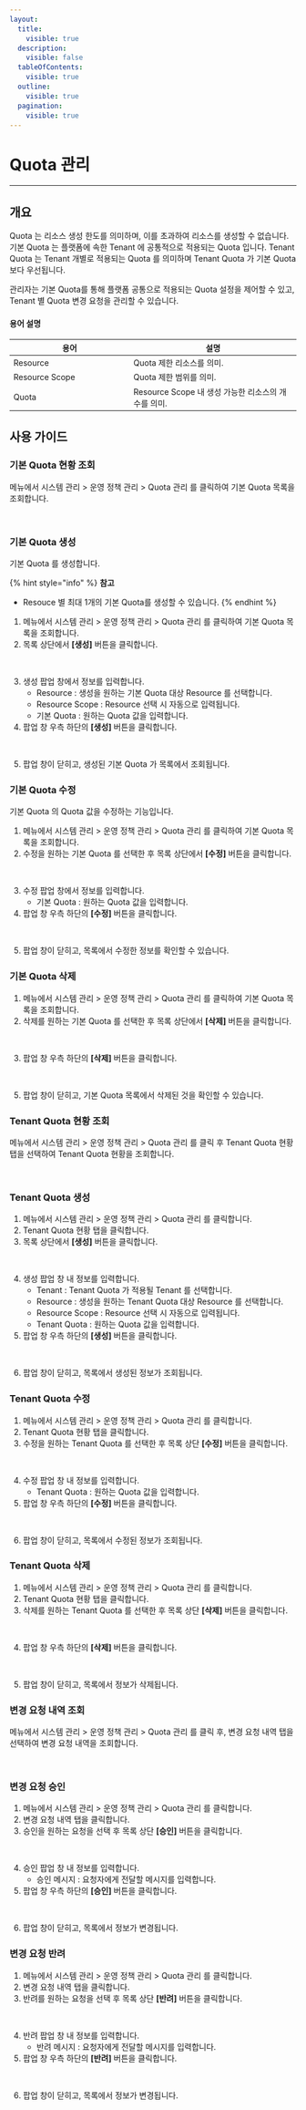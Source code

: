 ```yaml
---
layout:
  title:
    visible: true
  description:
    visible: false
  tableOfContents:
    visible: true
  outline:
    visible: true
  pagination:
    visible: true
---
```


# Quota 관리

***

## 개요

Quota 는 리소스 생성 한도를 의미하며, 이를 초과하여 리소스를 생성할 수 없습니다. 기본 Quota 는 플랫폼에 속한 Tenant 에 공통적으로 적용되는 Quota 입니다. Tenant Quota 는 Tenant 개별로 적용되는 Quota 를 의미하며 Tenant Quota 가 기본 Quota 보다 우선됩니다.

관리자는 기본 Quota를 통해 플랫폼 공통으로 적용되는 Quota 설정을 제어할 수 있고, Tenant 별 Quota 변경 요청을 관리할 수 있습니다.

#### 용어 설명

<table><thead><tr><th width="196.78411910669973">용어</th><th>설명</th></tr></thead><tbody><tr><td>Resource</td><td>Quota 제한 리소스를 의미.</td></tr><tr><td>Resource Scope</td><td>Quota 제한 범위를 의미.</td></tr><tr><td>Quota</td><td> Resource Scope 내 생성 가능한 리소스의 개수를 의미.</td></tr></tbody></table>



## 사용 가이드

### 기본 Quota 현황 조회

메뉴에서 시스템 관리 > 운영 정책 관리 > Quota 관리 를 클릭하여 기본 Quota 목록을 조회합니다.

<figure><img src="../../.gitbook/assets/스크린샷 2024-02-05 오후 5.55.53.png" alt=""><figcaption></figcaption></figure>

### 기본 Quota 생성

기본 Quota 를 생성합니다.

{% hint style="info" %}
**참고**

* Resouce 별 최대 1개의 기본 Quota를 생성할 수 있습니다.
{% endhint %}

1. 메뉴에서 시스템 관리 > 운영 정책 관리 > Quota 관리 를 클릭하여 기본 Quota 목록을 조회합니다.
2. 목록 상단에서 **\[생성]** 버튼을 클릭합니다.

<figure><img src="../../.gitbook/assets/스크린샷 2024-01-31 오후 1.54.02.png" alt=""><figcaption></figcaption></figure>

3. 생성 팝업 창에서 정보를 입력합니다.
   * Resource : 생성을 원하는 기본 Quota 대상 Resource 를 선택합니다.
   * Resource Scope : Resource 선택 시 자동으로 입력됩니다.
   * 기본 Quota : 원하는 Quota 값을 입력합니다.
4. 팝업 창 우측 하단의 **\[생성]** 버튼을 클릭합니다.

<figure><img src="../../.gitbook/assets/스크린샷 2024-01-30 오후 5.47.24.png" alt=""><figcaption></figcaption></figure>

5. 팝업 창이 닫히고, 생성된 기본 Quota 가 목록에서 조회됩니다.

### 기본 Quota 수정

기본 Quota 의 Quota 값을 수정하는 기능입니다.

1. 메뉴에서 시스템 관리 > 운영 정책 관리 > Quota 관리 를 클릭하여 기본 Quota 목록을 조회합니다.
2. 수정을 원하는 기본 Quota 를 선택한 후 목록 상단에서 **\[수정]** 버튼을 클릭합니다.

<figure><img src="../../.gitbook/assets/스크린샷 2024-01-31 오후 1.54.23.png" alt=""><figcaption></figcaption></figure>

3. 수정 팝업 창에서 정보를 입력합니다.
   * 기본 Quota : 원하는 Quota 값을 입력합니다.
4. 팝업 창 우측 하단의 **\[수정]** 버튼을 클릭합니다.

<figure><img src="../../.gitbook/assets/스크린샷 2024-01-30 오후 5.53.19.png" alt=""><figcaption></figcaption></figure>

5. 팝업 창이 닫히고, 목록에서 수정한 정보를 확인할 수 있습니다.

### 기본 Quota 삭제

1. 메뉴에서 시스템 관리 > 운영 정책 관리 > Quota 관리 를 클릭하여 기본 Quota 목록을 조회합니다.
2. 삭제를 원하는 기본 Quota 를 선택한 후 목록 상단에서 **\[삭제]** 버튼을 클릭합니다.

<figure><img src="../../.gitbook/assets/스크린샷 2024-01-31 오후 1.54.40.png" alt=""><figcaption></figcaption></figure>

3. 팝업 창 우측 하단의 **\[삭제]** 버튼을 클릭합니다.

<figure><img src="../../.gitbook/assets/스크린샷 2024-01-30 오후 5.57.49.png" alt=""><figcaption></figcaption></figure>

5. 팝업 창이 닫히고, 기본 Quota 목록에서 삭제된 것을 확인할 수 있습니다.

### Tenant Quota 현황 조회

메뉴에서 시스템 관리 > 운영 정책 관리 > Quota 관리 를 클릭 후 Tenant Quota 현황 탭을 선택하여 Tenant Quota 현황을 조회합니다.

<figure><img src="../../.gitbook/assets/스크린샷 2024-02-05 오후 5.56.07.png" alt=""><figcaption></figcaption></figure>

### Tenant Quota 생성

1. 메뉴에서 시스템 관리 > 운영 정책 관리 > Quota 관리 를 클릭합니다.
2. Tenant Quota 현황 탭을 클릭합니다.
3. 목록 상단에서 **\[생성]** 버튼을 클릭합니다.

<figure><img src="../../.gitbook/assets/스크린샷 2024-01-31 오후 1.55.52.png" alt=""><figcaption></figcaption></figure>

4. 생성 팝업 창 내 정보를 입력합니다.
   * Tenant : Tenant Quota 가 적용될 Tenant 를 선택합니다.
   * Resource : 생성을 원하는 Tenant Quota 대상 Resource 를 선택합니다.
   * Resource Scope : Resource 선택 시 자동으로 입력됩니다.
   * Tenant Quota : 원하는 Quota 값을 입력합니다.
5. 팝업 창 우측 하단의 **\[생성]** 버튼을 클릭합니다.

<figure><img src="../../.gitbook/assets/스크린샷 2024-01-31 오후 1.56.17.png" alt=""><figcaption></figcaption></figure>

6. 팝업 창이 닫히고, 목록에서 생성된 정보가 조회됩니다.

### Tenant Quota 수정

1. 메뉴에서 시스템 관리 > 운영 정책 관리 > Quota 관리 를 클릭합니다.
2. Tenant Quota 현황 탭을 클릭합니다.
3. 수정을 원하는 Tenant Quota 를 선택한 후 목록 상단 **\[수정]** 버튼을 클릭합니다.

<figure><img src="../../.gitbook/assets/스크린샷 2024-01-31 오후 1.56.30.png" alt=""><figcaption></figcaption></figure>

4. 수정 팝업 창 내 정보를 입력합니다.
   * Tenant Quota : 원하는 Quota 값을 입력합니다.
5. 팝업 창 우측 하단의 **\[수정]** 버튼을 클릭합니다.

<figure><img src="../../.gitbook/assets/스크린샷 2024-01-31 오후 1.56.42.png" alt=""><figcaption></figcaption></figure>

6. 팝업 창이 닫히고, 목록에서 수정된 정보가 조회됩니다.

### Tenant Quota 삭제

1. 메뉴에서 시스템 관리 > 운영 정책 관리 > Quota 관리 를 클릭합니다.
2. Tenant Quota 현황 탭을 클릭합니다.
3. 삭제를 원하는 Tenant Quota 를 선택한 후 목록 상단 **\[삭제]** 버튼을 클릭합니다.

<figure><img src="../../.gitbook/assets/스크린샷 2024-01-31 오후 1.56.56.png" alt=""><figcaption></figcaption></figure>

4. 팝업 창 우측 하단의 **\[삭제]** 버튼을 클릭합니다.

<figure><img src="../../.gitbook/assets/스크린샷 2024-02-06 오전 11.15.28.png" alt=""><figcaption></figcaption></figure>

5. 팝업 창이 닫히고, 목록에서 정보가 삭제됩니다.

### 변경 요청 내역 조회

메뉴에서 시스템 관리 > 운영 정책 관리 > Quota 관리 를 클릭 후, 변경 요청 내역 탭을 선택하여 변경 요청 내역을 조회합니다.

<figure><img src="../../.gitbook/assets/스크린샷 2024-02-05 오후 5.56.17.png" alt=""><figcaption></figcaption></figure>

### 변경 요청 승인

1. 메뉴에서 시스템 관리 > 운영 정책 관리 > Quota 관리 를 클릭합니다.
2. 변경 요청 내역 탭을 클릭합니다.
3. 승인을 원하는 요청을 선택 후 목록 상단 **\[승인]** 버튼을 클릭합니다.

<figure><img src="../../.gitbook/assets/스크린샷 2024-01-31 오후 1.59.46.png" alt=""><figcaption></figcaption></figure>

4. 승인 팝업 창 내 정보를 입력합니다.
   * 승인 메시지 : 요청자에게 전달할 메시지를 입력합니다.
5. 팝업 창 우측 하단의 **\[승인]** 버튼을 클릭합니다.

<figure><img src="../../.gitbook/assets/스크린샷 2024-01-31 오후 1.59.59.png" alt=""><figcaption></figcaption></figure>

6. 팝업 창이 닫히고, 목록에서 정보가 변경됩니다.

### 변경 요청 반려

1. 메뉴에서 시스템 관리 > 운영 정책 관리 > Quota 관리 를 클릭합니다.
2. 변경 요청 내역 탭을 클릭합니다.
3. 반려를 원하는 요청을 선택 후 목록 상단 **\[반려]** 버튼을 클릭합니다.

<figure><img src="../../.gitbook/assets/스크린샷 2024-01-31 오후 2.00.16.png" alt=""><figcaption></figcaption></figure>

4. 반려 팝업 창 내 정보를 입력합니다.
   * 반려 메시지 : 요청자에게 전달할 메시지를 입력합니다.
5. 팝업 창 우측 하단의 **\[반려]** 버튼을 클릭합니다.

<figure><img src="../../.gitbook/assets/스크린샷 2024-01-31 오후 2.00.29.png" alt=""><figcaption></figcaption></figure>

6. 팝업 창이 닫히고, 목록에서 정보가 변경됩니다.
